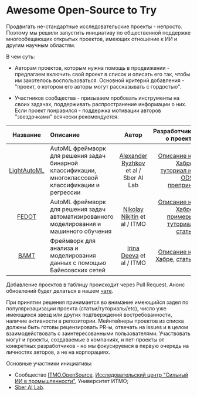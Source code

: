 # Awesome Open-Source to Try

Продвигать не-стандартные исследовательские проекты - непросто.
Поэтому мы решили запустить инициативу по общественной поддержке многообещающих открытых проектов,
имеющих отношение к ИИ и другим научным областям.

В чем суть:
- Авторам проектов, которым нужна помощь в продвижении - предлагаем включить свой проект в список и описать его так, чтобы им захотелось воспользоваться.
Основной критерий добавления - "проект, о котором его авторы могут рассказывать с гордостью".

- Участников сообщества - призываем пробовать инструменты на своих задачах, поддерживать распространение информации о них.
Если проект понравился - поддержка мотивации авторов "звездочками" всячески рекомендуется.

|  **Название**                                           | **Описание**                                                                                        |   **Автор**                                                              |   **Разработчики о проекте**                                                                                                                                                                                         | **Пользователи о проекте**                                                                                                                                                     |   **Где обсудить**                                                                               |   **Stars**   |
| :-----------------------------------------------------------: | :-------------------------------------------------------------------------------------------------- | :----------------------------------------------------------------------: | -------------------------------------------------------------------------------------------------------------------------------------------------------------------------------------------------------------------: | :----------------------------------------------------------------------------------------------------------------------------------------------------------------------------- | -----------------------------------------------------------------------------------------------: | :-----------------------------------------------------------------------------------------------------------------------------------------------------------------------------: |
| [LightAutoML](https://github.com/sb-ai-lab/LightAutoML)       | AutoML фреймворк для решения задач бинарной классификации, многоклассовой классификации и регрессии | [Alexander Ryzhkov](https://github.com/alexmryzhkov) et al / Sber AI Lab | [Описание на Хабре](https://habr.com/ru/companies/sberbank/articles/771760/), [туториал на ODS](https://ods.ai/tracks/automl-course-part1), [препринт](https://arxiv.org/abs/2109\.01528)                            | [Kaggle](https://www.kaggle.com/competitions/playground-series-s4e5/discussion/500700)                                                                                         | [Канал](https://t.me/lightautoml), [чат](https://t.me/joinchat/sp8P7sdAqaU0YmRi)                 |  <img src="https://img.shields.io/github/stars/sb-ai-lab/LightAutoML?style=for-the-badge&logoColor=black&logoSize=auto&label=%20&color=white" width="240" height="60"> |
| [FEDOT](https://github.com/aimclub/FEDOT)                     | AutoML фреймворк для решения задач автоматизированного моделирования и машинного обучения           | [Nikolay Nikitin](https://github.com/nicl-nno) et al / ITMO              | [Описание на Хабре](https://habr.com/ru/companies/spbifmo/articles/558450/), [примеры](https://habr.com/ru/users/itmo*nsslab/publications/articles/), [туториал](https://habr.com/ru/companies/vk/articles/703474/), [статья](https://doi.org/10\.1016/j.future.2021.08.022)      | [Post](https://www.analyticsvidhya.com/blog/2021/12/stress-detection-using-automl-fedot-framework/), [paper](https://link.springer.com/chapter/10.1007/978-3-031-16474-3_45) | [Канал](https://t.me/NSSgroup), [чат](https://t.me/FEDOThhelpdesk)                               |  <img src="https://img.shields.io/github/stars/aimclub/FEDOT?style=for-the-badge&logoColor=black&logoSize=auto&label=%20&color=white" width="240" height="60">        |
| [BAMT](https://github.com/aimclub/BAMT)                       | Фреймворк для анализа и моделирования данных с помощью Байесовских сетей                            | [Irina Deeva](https://github.com/Anaxagor) et al / ITMO                  | [Описание на Хабре](https://habr.com/ru/companies/spbifmo/articles/566842/), [статья](https://www.mdpi.com/2227-7390/11/2/343)                                                                                       | -                                                                                                                                                                              | [Канал](https://t.me/NSSgroup)                                                                   | <img src="https://img.shields.io/github/stars/aimclub/BAMT?style=for-the-badge&logoColor=black&logoSize=auto&label=%20&color=white" width="240" height="60">                 |

Добавление проектов в таблицу происходит через Pull Request. Анонс обновлений будет делаться в  нашем [чате](https://t.me/itmo_opensource).

При принятии решения принимается во внимание имеющийся задел по популяризацизации проекта (статьи/туториалы/etc), 
число уже имеющихся звезд или других подтверждений востребованности, наличие активности в репозитории. Мейнтейнеры проектов из списка должны быть готовы рецензировать PR-ы, отвечать на issues и в целом взаимодействовать с заинтересованными пользователями.
Участвовать могут и проекты, создаваемые в компаниях, и пет-проекты от конкретных разработчиков - но мы фокусируемся в первую очередь на личностях авторов, а не на корпорациях.

Основные участники инициативы:

- Сообщество [ITMO.OpenSource](https://ods.ai/hubs/opensource_itmo), [Исследовательский центр "Сильный ИИ в промышленности"](https://aim.club/),
  Университет ИТМО;
- [Sber AI Lab](https://sberlabs.com/laboratories/sber-ai-lab).
